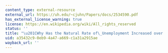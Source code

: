 ```yaml
---
content_type: external-resource
external_url: https://uh.edu/~cjuhn/Papers/docs/2534590.pdf
has_external_license_warning: true
license: https://en.wikipedia.org/wiki/All_rights_reserved
status: ''
title: "\u201CWhy Has the Natural Rate of\_Unemployment Increased over Time?\" (PDF)"
uid: a35432c9-0eb9-4a47-a669-c1a31a2915ae
wayback_url: ''
---
```


